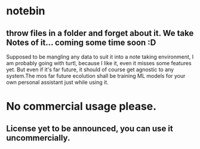 # notebin
## throw files in a folder and forget about it. We take Notes of it... coming some time soon :D
Supposed to be mangling any data to suit it into a note taking environment, I am probably going with turtl, because I like it, even it misses some features yet. But even if it's far future, it should of course get agnostic to any system.The mos far future ecolution shall be training ML models for your own personal assistant just while using it.

# No commercial usage please.
## License yet to be announced, you can use it uncommercially.
